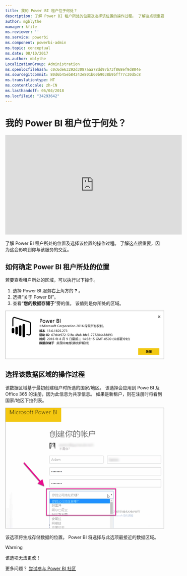 ```yaml
---
title: 我的 Power BI 租户位于何处？
description: 了解 Power BI 租户所处的位置及选择该位置的操作过程。 了解这点很重要，因为这会影响到你与该服务的交互。
author: mgblythe
manager: kfile
ms.reviewer: ''
ms.service: powerbi
ms.component: powerbi-admin
ms.topic: conceptual
ms.date: 08/10/2017
ms.author: mblythe
LocalizationGroup: Administration
ms.openlocfilehash: c0c6de63292d3087aaa78dd97b73f868ef9d804e
ms.sourcegitcommit: 80d6b45eb84243e801b60b9038b9bff77c30d5c8
ms.translationtype: HT
ms.contentlocale: zh-CN
ms.lasthandoff: 06/04/2018
ms.locfileid: "34293642"
---
```

# <a name="where-is-my-power-bi-tenant-located"></a>我的 Power BI 租户位于何处？
<iframe width="560" height="315" src="https://www.youtube.com/embed/0fOxaHJPvdM?showinfo=0" frameborder="0" allowfullscreen></iframe>

了解 Power BI 租户所处的位置及选择该位置的操作过程。 了解这点很重要，因为这会影响到你与该服务的交互。

## <a name="how-to-determine-where-your-power-bi-tenant-is-located"></a>如何确定 Power BI 租户所处的位置
若要查看租户所处的区域，可以执行以下操作。

1. 选择 Power BI 服务右上角方的 **?** 。
2. 选择“关于 Power BI”。
3. 查看“**您的数据存储于**”旁的值。 该值则是你所处的区域。

![](media/service-admin-where-is-my-tenant-located/power-bi-data-region.png)

## <a name="how-the-data-region-is-selected"></a>选择该数据区域的操作过程
该数据区域基于最初创建租户时所选的国家/地区。 该选择会应用到 Powe BI 及 Office 365 的注册，因为此信息为共享信息。 如果是新租户，则在注册时将看到国家/地区下拉列表。

![](media/service-admin-where-is-my-tenant-located/sign-up-country-selection.png)

该选项将生成存储数据的位置。 Power BI 将选择与此选项最接近的数据区域。

> [!WARNING]
> 该选项无法更改！
> 
> 

更多问题？ [尝试参与 Power BI 社区](http://community.powerbi.com/)

